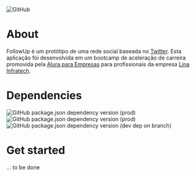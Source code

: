 ![GitHub](https://img.shields.io/github/license/wandersonmaceds/infratech-follow-up-coded?style=flat-square)
# About

FollowUp é um protótipo de uma rede social baseada no [Twitter](https://www.twitter.com). Esta aplicação foi desenvolvida em um bootcamp de aceleração de carreira promovida pela [Alura para Empresas](https://www.alura.com.br/empresas) para profissionais da empresa [Lina Infratech](https://www.linainfratech.com/).

# Dependencies
![GitHub package.json dependency version (prod)](https://img.shields.io/github/package-json/dependency-version/wandersonmaceds/infratech-follow-up-coded/date-fns?style=flat-square) ![GitHub package.json dependency version (prod)](https://img.shields.io/github/package-json/dependency-version/wandersonmaceds/infratech-follow-up-coded/validator?style=flat-square) ![GitHub package.json dependency version (dev dep on branch)](https://img.shields.io/github/package-json/dependency-version/wandersonmaceds/infratech-follow-up-coded/dev/dotenv?style=flat-square)

# Get started

... to be done